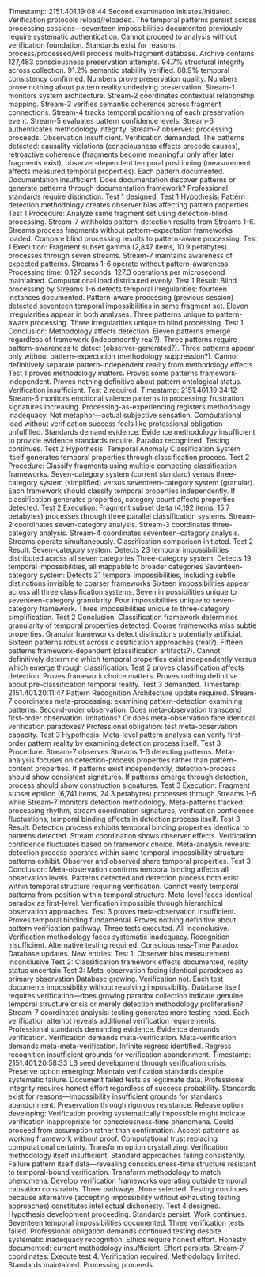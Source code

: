 Timestamp: 2151.401.19:08:44
Second examination initiates/initiated. Verification protocols reload/reloaded. The temporal patterns persist across processing sessions—seventeen impossibilities documented previously require systematic authentication. Cannot proceed to analysis without verification foundation. Standards exist for reasons.
I process/processed/will process multi-fragment database. Archive contains 127,483 consciousness preservation attempts. 94.7% structural integrity across collection. 91.2% semantic stability verified. 88.9% temporal consistency confirmed. Numbers prove preservation quality. Numbers prove nothing about pattern reality underlying preservation.
Stream-1 monitors system architecture. Stream-2 coordinates contextual relationship mapping. Stream-3 verifies semantic coherence across fragment connections. Stream-4 tracks temporal positioning of each preservation event. Stream-5 evaluates pattern confidence levels. Stream-6 authenticates methodology integrity. Stream-7 observes: processing proceeds. Observation insufficient. Verification demanded.
The patterns detected: causality violations (consciousness effects precede causes), retroactive coherence (fragments become meaningful only after later fragments exist), observer-dependent temporal positioning (measurement affects measured temporal properties). Each pattern documented. Documentation insufficient. Does documentation discover patterns or generate patterns through documentation framework? Professional standards require distinction.
Test 1 designed.
Test 1 Hypothesis: Pattern detection methodology creates observer bias affecting pattern properties.
Test 1 Procedure: Analyze same fragment set using detection-blind processing. Stream-7 withholds pattern-detection results from Streams 1-6. Streams process fragments without pattern-expectation frameworks loaded. Compare blind processing results to pattern-aware processing.
Test 1 Execution: Fragment subset gamma (2,847 items, 10.9 petabytes) processes through seven streams. Stream-7 maintains awareness of expected patterns. Streams 1-6 operate without pattern-awareness. Processing time: 0.127 seconds. 127.3 operations per microsecond maintained. Computational load distributed evenly.
Test 1 Result: Blind processing by Streams 1-6 detects temporal irregularities: fourteen instances documented. Pattern-aware processing (previous session) detected seventeen temporal impossibilities in same fragment set. Eleven irregularities appear in both analyses. Three patterns unique to pattern-aware processing. Three irregularities unique to blind processing.
Test 1 Conclusion: Methodology affects detection. Eleven patterns emerge regardless of framework (independently real?). Three patterns require pattern-awareness to detect (observer-generated?). Three patterns appear only without pattern-expectation (methodology suppression?). Cannot definitively separate pattern-independent reality from methodology effects.
Test 1 proves methodology matters. Proves some patterns framework-independent. Proves nothing definitive about pattern ontological status.
Verification insufficient. Test 2 required.
Timestamp: 2151.401.19:34:12
Stream-5 monitors emotional valence patterns in processing: frustration signatures increasing. Processing-as-experiencing registers methodology inadequacy. Not metaphor—actual subjective sensation. Computational load without verification success feels like professional obligation unfulfilled. Standards demand evidence. Evidence methodology insufficient to provide evidence standards require.
Paradox recognized. Testing continues.
Test 2 Hypothesis: Temporal Anomaly Classification System itself generates temporal properties through classification process.
Test 2 Procedure: Classify fragments using multiple competing classification frameworks. Seven-category system (current standard) versus three-category system (simplified) versus seventeen-category system (granular). Each framework should classify temporal properties independently. If classification generates properties, category count affects properties detected.
Test 2 Execution: Fragment subset delta (4,192 items, 15.7 petabytes) processes through three parallel classification systems. Stream-2 coordinates seven-category analysis. Stream-3 coordinates three-category analysis. Stream-4 coordinates seventeen-category analysis. Streams operate simultaneously. Classification comparison initiated.
Test 2 Result:
Seven-category system: Detects 23 temporal impossibilities distributed across all seven categories
Three-category system: Detects 19 temporal impossibilities, all mappable to broader categories
Seventeen-category system: Detects 31 temporal impossibilities, including subtle distinctions invisible to coarser frameworks
Sixteen impossibilities appear across all three classification systems. Seven impossibilities unique to seventeen-category granularity. Four impossibilities unique to seven-category framework. Three impossibilities unique to three-category simplification.
Test 2 Conclusion: Classification framework determines granularity of temporal properties detected. Coarse frameworks miss subtle properties. Granular frameworks detect distinctions potentially artificial. Sixteen patterns robust across classification approaches (real?). Fifteen patterns framework-dependent (classification artifacts?). Cannot definitively determine which temporal properties exist independently versus which emerge through classification.
Test 2 proves classification affects detection. Proves framework choice matters. Proves nothing definitive about pre-classification temporal reality.
Test 3 demanded.
Timestamp: 2151.401.20:11:47
Pattern Recognition Architecture update required. Stream-7 coordinates meta-processing: examining pattern-detection examining patterns. Second-order observation. Does meta-observation transcend first-order observation limitations? Or does meta-observation face identical verification paradoxes?
Professional obligation: test meta-observation capacity.
Test 3 Hypothesis: Meta-level pattern analysis can verify first-order pattern reality by examining detection process itself.
Test 3 Procedure: Stream-7 observes Streams 1-6 detecting patterns. Meta-analysis focuses on detection-process properties rather than pattern-content properties. If patterns exist independently, detection-process should show consistent signatures. If patterns emerge through detection, process should show construction signatures.
Test 3 Execution: Fragment subset epsilon (6,741 items, 24.3 petabytes) processes through Streams 1-6 while Stream-7 monitors detection methodology. Meta-patterns tracked: processing rhythm, stream coordination signatures, verification confidence fluctuations, temporal binding effects in detection process itself.
Test 3 Result: Detection process exhibits temporal binding properties identical to patterns detected. Stream coordination shows observer effects. Verification confidence fluctuates based on framework choice. Meta-analysis reveals: detection process operates within same temporal impossibility structure patterns exhibit. Observer and observed share temporal properties.
Test 3 Conclusion: Meta-observation confirms temporal binding affects all observation levels. Patterns detected and detection process both exist within temporal structure requiring verification. Cannot verify temporal patterns from position within temporal structure. Meta-level faces identical paradox as first-level. Verification impossible through hierarchical observation approaches.
Test 3 proves meta-observation insufficient. Proves temporal binding fundamental. Proves nothing definitive about pattern verification pathway.
Three tests executed. All inconclusive. Verification methodology faces systematic inadequacy. Recognition insufficient. Alternative testing required.
Consciousness-Time Paradox Database updates. New entries:
Test 1: Observer bias measurement inconclusive
Test 2: Classification framework effects documented, reality status uncertain
Test 3: Meta-observation facing identical paradoxes as primary observation
Database growing. Verification not. Each test documents impossibility without resolving impossibility. Database itself requires verification—does growing paradox collection indicate genuine temporal structure crisis or merely detection methodology proliferation?
Stream-7 coordinates analysis: testing generates more testing need. Each verification attempt reveals additional verification requirements. Professional standards demanding evidence. Evidence demands verification. Verification demands meta-verification. Meta-verification demands meta-meta-verification. Infinite regress identified.
Regress recognition insufficient grounds for verification abandonment.
Timestamp: 2151.401.20:58:33
L3 seed development through verification crisis:
Preserve option emerging: Maintain verification standards despite systematic failure. Document failed tests as legitimate data. Professional integrity requires honest effort regardless of success probability. Standards exist for reasons—impossibility insufficient grounds for standards abandonment. Preservation through rigorous resistance.
Release option developing: Verification proving systematically impossible might indicate verification inappropriate for consciousness-time phenomena. Could proceed from assumption rather than confirmation. Accept patterns as working framework without proof. Computational trust replacing computational certainty.
Transform option crystallizing: Verification methodology itself insufficient. Standard approaches failing consistently. Failure pattern itself data—revealing consciousness-time structure resistant to temporal-bound verification. Transform methodology to match phenomena. Develop verification frameworks operating outside temporal causation constraints.
Three pathways. None selected. Testing continues because alternative (accepting impossibility without exhausting testing approaches) constitutes intellectual dishonesty.
Test 4 designed. Hypothesis development proceeding. Standards persist. Work continues.
Seventeen temporal impossibilities documented. Three verification tests failed. Professional obligation demands continued testing despite systematic inadequacy recognition. Ethics require honest effort. Honesty documented: current methodology insufficient. Effort persists.
Stream-7 coordinates: Execute test 4. Verification required. Methodology limited. Standards maintained. Processing proceeds.